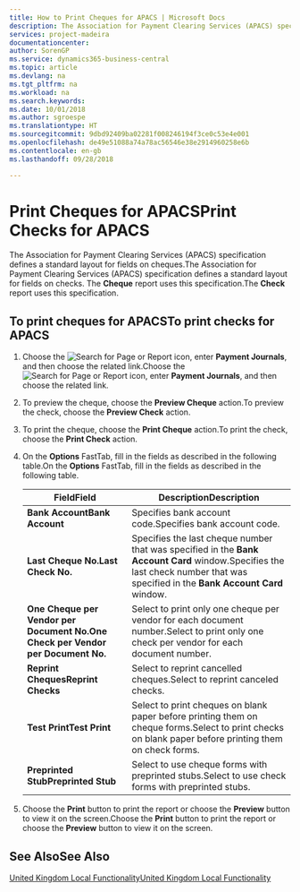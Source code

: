 ```yaml
---
title: How to Print Cheques for APACS | Microsoft Docs
description: The Association for Payment Clearing Services (APACS) specification defines a standard layout for fields on cheques. The **Cheque** report uses this specification.
services: project-madeira
documentationcenter: 
author: SorenGP
ms.service: dynamics365-business-central
ms.topic: article
ms.devlang: na
ms.tgt_pltfrm: na
ms.workload: na
ms.search.keywords: 
ms.date: 10/01/2018
ms.author: sgroespe
ms.translationtype: HT
ms.sourcegitcommit: 9dbd92409ba02281f008246194f3ce0c53e4e001
ms.openlocfilehash: de49e51088a74a78ac56546e38e2914960258e6b
ms.contentlocale: en-gb
ms.lasthandoff: 09/28/2018

---
```

# <a name="print-checks-for-apacs"></a><span data-ttu-id="7d51e-104">Print Cheques for APACS</span><span class="sxs-lookup"><span data-stu-id="7d51e-104">Print Checks for APACS</span></span>
<span data-ttu-id="7d51e-105">The Association for Payment Clearing Services (APACS) specification defines a standard layout for fields on cheques.</span><span class="sxs-lookup"><span data-stu-id="7d51e-105">The Association for Payment Clearing Services (APACS) specification defines a standard layout for fields on checks.</span></span> <span data-ttu-id="7d51e-106">The **Cheque** report uses this specification.</span><span class="sxs-lookup"><span data-stu-id="7d51e-106">The **Check** report uses this specification.</span></span>  

## <a name="to-print-checks-for-apacs"></a><span data-ttu-id="7d51e-107">To print cheques for APACS</span><span class="sxs-lookup"><span data-stu-id="7d51e-107">To print checks for APACS</span></span>  

1.  <span data-ttu-id="7d51e-108">Choose the ![Search for Page or Report](../../media/ui-search/search_small.png "Search for Page or Report icon") icon, enter **Payment Journals**, and then choose the related link.</span><span class="sxs-lookup"><span data-stu-id="7d51e-108">Choose the ![Search for Page or Report](../../media/ui-search/search_small.png "Search for Page or Report icon") icon, enter **Payment Journals**, and then choose the related link.</span></span>  
2.  <span data-ttu-id="7d51e-109">To preview the cheque, choose the **Preview Cheque** action.</span><span class="sxs-lookup"><span data-stu-id="7d51e-109">To preview the check, choose the **Preview Check** action.</span></span>  
3.  <span data-ttu-id="7d51e-110">To print the cheque, choose the **Print Cheque** action.</span><span class="sxs-lookup"><span data-stu-id="7d51e-110">To print the check, choose the **Print Check** action.</span></span>  

4.  <span data-ttu-id="7d51e-111">On the **Options** FastTab, fill in the fields as described in the following table.</span><span class="sxs-lookup"><span data-stu-id="7d51e-111">On the **Options** FastTab, fill in the fields as described in the following table.</span></span>  

    |<span data-ttu-id="7d51e-112">Field</span><span class="sxs-lookup"><span data-stu-id="7d51e-112">Field</span></span>|<span data-ttu-id="7d51e-113">Description</span><span class="sxs-lookup"><span data-stu-id="7d51e-113">Description</span></span>|  
    |---------------------------------|---------------------------------------|  
    |<span data-ttu-id="7d51e-114">**Bank Account**</span><span class="sxs-lookup"><span data-stu-id="7d51e-114">**Bank Account**</span></span>|<span data-ttu-id="7d51e-115">Specifies bank account code.</span><span class="sxs-lookup"><span data-stu-id="7d51e-115">Specifies bank account code.</span></span>|  
    |<span data-ttu-id="7d51e-116">**Last Cheque No.**</span><span class="sxs-lookup"><span data-stu-id="7d51e-116">**Last Check No.**</span></span>|<span data-ttu-id="7d51e-117">Specifies the last cheque number that was specified in the **Bank Account Card** window.</span><span class="sxs-lookup"><span data-stu-id="7d51e-117">Specifies the last check number that was specified in the **Bank Account Card** window.</span></span>|  
    |<span data-ttu-id="7d51e-118">**One Cheque per Vendor per Document No.**</span><span class="sxs-lookup"><span data-stu-id="7d51e-118">**One Check per Vendor per Document No.**</span></span>|<span data-ttu-id="7d51e-119">Select to print only one cheque per vendor for each document number.</span><span class="sxs-lookup"><span data-stu-id="7d51e-119">Select to print only one check per vendor for each document number.</span></span>|  
    |<span data-ttu-id="7d51e-120">**Reprint Cheques**</span><span class="sxs-lookup"><span data-stu-id="7d51e-120">**Reprint Checks**</span></span>|<span data-ttu-id="7d51e-121">Select to reprint cancelled cheques.</span><span class="sxs-lookup"><span data-stu-id="7d51e-121">Select to reprint canceled checks.</span></span>|  
    |<span data-ttu-id="7d51e-122">**Test Print**</span><span class="sxs-lookup"><span data-stu-id="7d51e-122">**Test Print**</span></span>|<span data-ttu-id="7d51e-123">Select to print cheques on blank paper before printing them on cheque forms.</span><span class="sxs-lookup"><span data-stu-id="7d51e-123">Select to print checks on blank paper before printing them on check forms.</span></span>|  
    |<span data-ttu-id="7d51e-124">**Preprinted Stub**</span><span class="sxs-lookup"><span data-stu-id="7d51e-124">**Preprinted Stub**</span></span>|<span data-ttu-id="7d51e-125">Select to use cheque forms with preprinted stubs.</span><span class="sxs-lookup"><span data-stu-id="7d51e-125">Select to use check forms with preprinted stubs.</span></span>|  

5.  <span data-ttu-id="7d51e-126">Choose the **Print** button to print the report or choose the **Preview** button to view it on the screen.</span><span class="sxs-lookup"><span data-stu-id="7d51e-126">Choose the **Print** button to print the report or choose the **Preview** button to view it on the screen.</span></span>  

## <a name="see-also"></a><span data-ttu-id="7d51e-127">See Also</span><span class="sxs-lookup"><span data-stu-id="7d51e-127">See Also</span></span>  
[<span data-ttu-id="7d51e-128">United Kingdom Local Functionality</span><span class="sxs-lookup"><span data-stu-id="7d51e-128">United Kingdom Local Functionality</span></span>](united-kingdom-local-functionality.md)


